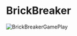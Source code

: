# BrickBreaker
 
![BrickBreakerGamePlay](https://github.com/Ironqua/BrickBreaker/assets/114105582/992421f1-8c98-4da5-8447-f8791752bd9d)
